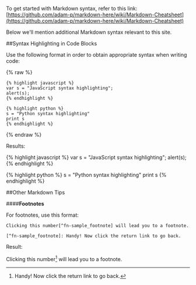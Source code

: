 

To get started with Markdown syntax, refer to this link: [https://github.com/adam-p/markdown-here/wiki/Markdown-Cheatsheet](https://github.com/adam-p/markdown-here/wiki/Markdown-Cheatsheet)

Below we'll mention additional Markdown syntax relevant to this site.

##Syntax Highlighting in Code Blocks

Use the following format in order to obtain appropriate syntax when writing code:

{% raw %}

	{% highlight javascript %}  
	var s = "JavaScript syntax highlighting";  
	alert(s);  
	{% endhighlight %}

	{% highlight python %}  
	s = "Python syntax highlighting"  
	print s  
	{% endhighlight %}

{% endraw %}

Results:

{% highlight javascript %}
var s = "JavaScript syntax highlighting";
alert(s);
{% endhighlight %}

{% highlight python %} 
s = "Python syntax highlighting" 
print s 
{% endhighlight %}  

  
##Other Markdown Tips


####**Footnotes**

For footnotes, use this format:

	Clicking this number[^fn-sample_footnote] will lead you to a footnote.

	[^fn-sample_footnote]: Handy! Now click the return link to go back.


Result: 

Clicking this number[^fn-sample_footnote] will lead you to a footnote.

[^fn-sample_footnote]: Handy! Now click the return link to go back.

